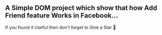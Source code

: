 A Simple DOM project which show that how Add Friend feature Works in Facebook...
-------------------------------------------------------
If you found it Useful then don't forget to Give a Star 🌟